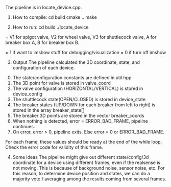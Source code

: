 The pipeline is in locate_device.cpp.

1. How to compile:
cd build
cmake ..
make

2. How to run:
cd build
./locate_device <deviceType> <displayImage>

<deviceType> = V1 for spigot valve,
	           V2 for wheel valve,
	           V3 for shuttlecock valve,
	           A  for breaker box A,
	           B  for breaker box B.

<displayImage> = 1 if want to imshow stuff for debugging/visualization
               = 0 if turn off imshow

3. Output
The pipeline calculated the 3D coordinate, state, and configuration of each device.

0) The state/configuration constants are defined in util.hpp
1) The 3D point for valve is stored in valve_coord
2) The valve configuration (HORIZONTAL/VERTICAL) is stored in device_config
3) The shuttlecock state(OPEN/CLOSED) is stored in device_state
4) The breaker states (UP/DOWN for each breaker from left to right) is stored in the array breaker_state[]
5) The breaker 3D points are stored in the vector breaker_coords
7) When nothing is detected, error = ERROR_BAD_FRAME, pipeline continues.
7) On error, error > 0, pipeline exits. Else error = 0 or ERROR_BAD_FRAME.

For each frame, these values should be ready at the end of the while loop.
Check the error code for validity of this frame.

4. Some ideas
The pipeline might give out different state/config/3d coordinate for a device using different frames, even if the realsense is not moving. This is because of background noise, sensor noise, etc. For this reason, to determine device position and states, we can do a majority vote / averaging among the results coming from several frames.


